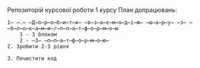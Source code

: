 Репозиторій курсової роботи 1 курсу 
План допрацювань: 

    1̶ ̶.̶ ̶Д̶о̶р̶о̶б̶и̶т̶и̶ ̶в̶з̶а̶є̶м̶о̶д̶і̶ю̶ ̶ш̶а̶р̶у̶ ̶з̶ ̶б̶л̶о̶к̶а̶м̶и̶/̶п̶л̶а̶т̶ф̶о̶р̶м̶о̶ю
        1 - З блоком
        2 - ̶З̶ ̶п̶л̶а̶т̶ф̶о̶р̶м̶о̶ю̶    
    2. Зробити 2-3 рівня 
    
    3. Почистити код
